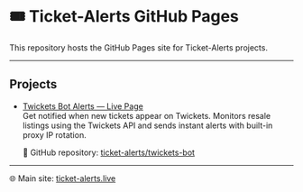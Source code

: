 # 🎟️ Ticket-Alerts GitHub Pages

This repository hosts the GitHub Pages site for Ticket-Alerts projects.

---

## Projects

- [Twickets Bot Alerts — Live Page](https://ticket-alerts.github.io/twickets-bot)  
  Get notified when new tickets appear on Twickets. Monitors resale listings using the Twickets API and sends instant alerts with built-in proxy IP rotation.

  🔗 GitHub repository: [ticket-alerts/twickets-bot](https://github.com/ticket-alerts/twickets-bot)

---

🌐 Main site: [ticket-alerts.live](https://ticket-alerts.live)
